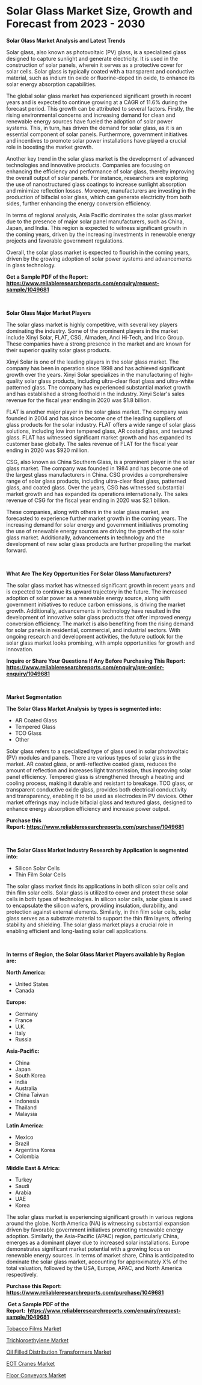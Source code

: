 <p><h1>Solar Glass Market Size, Growth and Forecast from 2023 - 2030</h1></p><p><strong>Solar Glass Market Analysis and Latest Trends</strong></p>
<p><p>Solar glass, also known as photovoltaic (PV) glass, is a specialized glass designed to capture sunlight and generate electricity. It is used in the construction of solar panels, wherein it serves as a protective cover for solar cells. Solar glass is typically coated with a transparent and conductive material, such as indium tin oxide or fluorine-doped tin oxide, to enhance its solar energy absorption capabilities.</p><p>The global solar glass market has experienced significant growth in recent years and is expected to continue growing at a CAGR of 11.6% during the forecast period. This growth can be attributed to several factors. Firstly, the rising environmental concerns and increasing demand for clean and renewable energy sources have fueled the adoption of solar power systems. This, in turn, has driven the demand for solar glass, as it is an essential component of solar panels. Furthermore, government initiatives and incentives to promote solar power installations have played a crucial role in boosting the market growth.</p><p>Another key trend in the solar glass market is the development of advanced technologies and innovative products. Companies are focusing on enhancing the efficiency and performance of solar glass, thereby improving the overall output of solar panels. For instance, researchers are exploring the use of nanostructured glass coatings to increase sunlight absorption and minimize reflection losses. Moreover, manufacturers are investing in the production of bifacial solar glass, which can generate electricity from both sides, further enhancing the energy conversion efficiency.</p><p>In terms of regional analysis, Asia Pacific dominates the solar glass market due to the presence of major solar panel manufacturers, such as China, Japan, and India. This region is expected to witness significant growth in the coming years, driven by the increasing investments in renewable energy projects and favorable government regulations.</p><p>Overall, the solar glass market is expected to flourish in the coming years, driven by the growing adoption of solar power systems and advancements in glass technology.</p></p>
<p><strong>Get a Sample PDF of the Report:&nbsp; <a href="https://www.reliableresearchreports.com/enquiry/request-sample/1049681">https://www.reliableresearchreports.com/enquiry/request-sample/1049681</a></strong></p>
<p>&nbsp;</p>
<p><strong>Solar Glass Major Market Players</strong></p>
<p><p>The solar glass market is highly competitive, with several key players dominating the industry. Some of the prominent players in the market include Xinyi Solar, FLAT, CSG, Almaden, Anci Hi-Tech, and Irico Group. These companies have a strong presence in the market and are known for their superior quality solar glass products.</p><p>Xinyi Solar is one of the leading players in the solar glass market. The company has been in operation since 1998 and has achieved significant growth over the years. Xinyi Solar specializes in the manufacturing of high-quality solar glass products, including ultra-clear float glass and ultra-white patterned glass. The company has experienced substantial market growth and has established a strong foothold in the industry. Xinyi Solar's sales revenue for the fiscal year ending in 2020 was $1.8 billion.</p><p>FLAT is another major player in the solar glass market. The company was founded in 2004 and has since become one of the leading suppliers of glass products for the solar industry. FLAT offers a wide range of solar glass solutions, including low iron tempered glass, AR coated glass, and textured glass. FLAT has witnessed significant market growth and has expanded its customer base globally. The sales revenue of FLAT for the fiscal year ending in 2020 was $920 million.</p><p>CSG, also known as China Southern Glass, is a prominent player in the solar glass market. The company was founded in 1984 and has become one of the largest glass manufacturers in China. CSG provides a comprehensive range of solar glass products, including ultra-clear float glass, patterned glass, and coated glass. Over the years, CSG has witnessed substantial market growth and has expanded its operations internationally. The sales revenue of CSG for the fiscal year ending in 2020 was $2.1 billion.</p><p>These companies, along with others in the solar glass market, are forecasted to experience further market growth in the coming years. The increasing demand for solar energy and government initiatives promoting the use of renewable energy sources are driving the growth of the solar glass market. Additionally, advancements in technology and the development of new solar glass products are further propelling the market forward.</p></p>
<p>&nbsp;</p>
<p><strong>What Are The Key Opportunities For Solar Glass Manufacturers?</strong></p>
<p><p>The solar glass market has witnessed significant growth in recent years and is expected to continue its upward trajectory in the future. The increased adoption of solar power as a renewable energy source, along with government initiatives to reduce carbon emissions, is driving the market growth. Additionally, advancements in technology have resulted in the development of innovative solar glass products that offer improved energy conversion efficiency. The market is also benefiting from the rising demand for solar panels in residential, commercial, and industrial sectors. With ongoing research and development activities, the future outlook for the solar glass market looks promising, with ample opportunities for growth and innovation.</p></p>
<p><strong>Inquire or Share Your Questions If Any Before Purchasing This Report: <a href="https://www.reliableresearchreports.com/enquiry/pre-order-enquiry/1049681">https://www.reliableresearchreports.com/enquiry/pre-order-enquiry/1049681</a></strong></p>
<p>&nbsp;</p>
<p><strong>Market Segmentation</strong></p>
<p><strong>The Solar Glass Market Analysis by types is segmented into:</strong></p>
<p><ul><li>AR Coated Glass</li><li>Tempered Glass</li><li>TCO Glass</li><li>Other</li></ul></p>
<p><p>Solar glass refers to a specialized type of glass used in solar photovoltaic (PV) modules and panels. There are various types of solar glass in the market. AR coated glass, or anti-reflective coated glass, reduces the amount of reflection and increases light transmission, thus improving solar panel efficiency. Tempered glass is strengthened through a heating and cooling process, making it durable and resistant to breakage. TCO glass, or transparent conductive oxide glass, provides both electrical conductivity and transparency, enabling it to be used as electrodes in PV devices. Other market offerings may include bifacial glass and textured glass, designed to enhance energy absorption efficiency and increase power output.</p></p>
<p><strong>Purchase this Report:&nbsp;<a href="https://www.reliableresearchreports.com/purchase/1049681">https://www.reliableresearchreports.com/purchase/1049681</a></strong></p>
<p>&nbsp;</p>
<p><strong>The Solar Glass Market Industry Research by Application is segmented into:</strong></p>
<p><ul><li>Silicon Solar Cells</li><li>Thin Film Solar Cells</li></ul></p>
<p><p>The solar glass market finds its applications in both silicon solar cells and thin film solar cells. Solar glass is utilized to cover and protect these solar cells in both types of technologies. In silicon solar cells, solar glass is used to encapsulate the silicon wafers, providing insulation, durability, and protection against external elements. Similarly, in thin film solar cells, solar glass serves as a substrate material to support the thin film layers, offering stability and shielding. The solar glass market plays a crucial role in enabling efficient and long-lasting solar cell applications.</p></p>
<p>&nbsp;</p>
<p><strong>In terms of Region, the Solar Glass Market Players available by Region are:</strong></p>
<p>
    <p> <strong> North America: </strong>
        <ul>
            <li>United States</li>
            <li>Canada</li>
        </ul>
        </p> 
    <p> <strong> Europe: </strong>
        <ul>
            <li>Germany</li>
            <li>France</li>
            <li>U.K.</li>
            <li>Italy</li>
            <li>Russia</li>
        </ul>
        </p> 
    <p> <strong> Asia-Pacific: </strong>
        <ul>
            <li>China</li>
            <li>Japan</li>
            <li>South Korea</li>
            <li>India</li>
            <li>Australia</li>
            <li>China Taiwan</li>
            <li>Indonesia</li>
            <li>Thailand</li>
            <li>Malaysia</li>
        </ul>
        </p> 
    <p> <strong> Latin America: </strong>
        <ul>
            <li>Mexico</li>
            <li>Brazil</li>
            <li>Argentina Korea</li>
            <li>Colombia</li>
        </ul>
        </p> 
    <p> <strong> Middle East & Africa: </strong>
        <ul>
            <li>Turkey</li>
            <li>Saudi</li>
            <li>Arabia</li>
            <li>UAE</li>
            <li>Korea</li>
        </ul>
    </p>
    </p>
<p><p>The solar glass market is experiencing significant growth in various regions around the globe. North America (NA) is witnessing substantial expansion driven by favorable government initiatives promoting renewable energy adoption. Similarly, the Asia-Pacific (APAC) region, particularly China, emerges as a dominant player due to increased solar installations. Europe demonstrates significant market potential with a growing focus on renewable energy sources. In terms of market share, China is anticipated to dominate the solar glass market, accounting for approximately X% of the total valuation, followed by the USA, Europe, APAC, and North America respectively.</p></p>
<p><strong>Purchase this Report: <a href="https://www.reliableresearchreports.com/purchase/1049681">https://www.reliableresearchreports.com/purchase/1049681</a></strong></p>
<p>&nbsp;<strong>Get a Sample PDF of the Report:&nbsp;&nbsp;<a href="https://www.reliableresearchreports.com/enquiry/request-sample/1049681">https://www.reliableresearchreports.com/enquiry/request-sample/1049681</a></strong></p>
<p><strong></strong></p>
<p><p><a href="https://github.com/CliffMedina6/Market-Research-Report-List-2/blob/main/tobacco-films-market.md">Tobacco Films Market</a></p><p><a href="https://github.com/PeterParrish5/Market-Research-Report-List-2/blob/main/trichloroethylene-market.md">Trichloroethylene Market</a></p><p><a href="https://medium.com/@janbogisich/analyzing-oil-filled-distribution-transformers-market-global-industry-perspective-and-forecast-03b20a7e40d4">Oil Filled Distribution Transformers Market</a></p><p><a href="https://medium.com/@santosh99915121/eot-cranes-market-size-and-market-trends-complete-industry-overview-2023-to-2030-c24975005de4">EOT Cranes Market</a></p><p><a href="https://medium.com/@shubham99912151/floor-conveyors-market-size-and-market-trends-complete-industry-overview-2023-to-2030-168c52b04be5">Floor Conveyors Market</a></p></p>